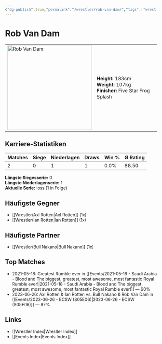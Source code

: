 ```yaml
---
{"dg-publish":true,"permalink":"/wrestler/rob-van-dam/","tags":["wrestler"],"noteIcon":"","created":"2025-08-11T09:33:20.779+02:00"}
---
```



# Rob Van Dam

<table>
<tr>
<td><img src="Rob Van Dam.png" width="280" alt="Rob Van Dam"></td>
<td>
<b>Height:</b> 183cm<br>
<b>Weight:</b> 107kg<br>
<b>Finisher:</b> Five Star Frog Splash<br>
</td>
</tr>
</table>

## Karriere-Statistiken

| Matches | Siege | Niederlagen | Draws | Win % | Ø Rating |
|---------|-------|-------------|-------|-------|-----------|
| 2 | 0 | 1 | 1 | 0.0% | 88.50 |

**Längste Siegesserie:** 0<br>**Längste Niederlagenserie:** 1<br>**Aktuelle Serie:** loss (1 in Folge)


## Häufigste Gegner
- [[Wrestler/Axl Rotten\|Axl Rotten]] (1x)
- [[Wrestler/Ian Rotten\|Ian Rotten]] (1x)

## Häufigste Partner
- [[Wrestler/Bull Nakano\|Bull Nakano]] (1x)

## Top Matches
- 2021-05-18: Greatest Rumble ever in [[Events/2021-05-18 - Saudi Arabia - Blood and The biggest, greatest, most awesome, most fantastic Royal Rumble ever!\|2021-05-18 - Saudi Arabia - Blood and The biggest, greatest, most awesome, most fantastic Royal Rumble ever!]] — 90%
- 2023-06-26: Axl Rotten & Ian Rotten vs. Bull Nakano & Rob Van Dam in [[Events/2023-06-26 - ECSW (S05E06)\|2023-06-26 - ECSW (S05E06)]] — 87%

## Links
- [[Wrestler Index\|Wrestler Index]]
- [[Events Index\|Events Index]]
